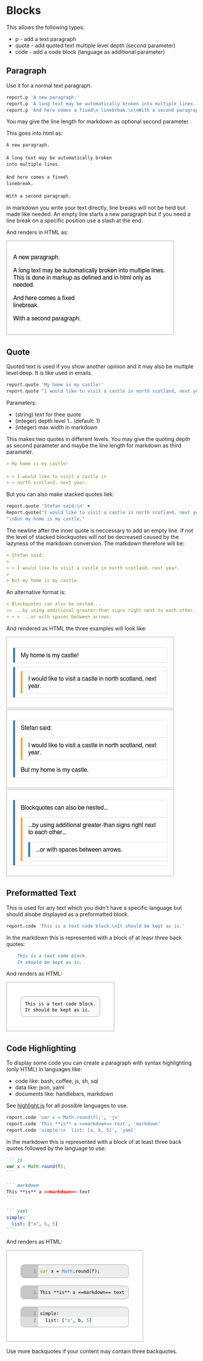 Blocks
=====================================================================
This allows the following types:

- p - add a text paragraph
- quote - add quoted text multiple level depth (second parameter)
- code - add a code block (language as additional parameter)


Paragraph
---------------------------------------------------------------------
Use it for a normal text paragraph.

``` coffee
report.p 'A new paragraph.'
report.p 'A long text may be automatically broken into multiple lines.', 40
report.p 'And here comes a fixed\n linebreak.\n\nWith a second paragraph.'
```

You may give the line length for markdown as optional second parameter.

This goes into html as:

``` markdown
A new paragraph.

A long text may be automatically broken
into multiple lines.

And here comes a fixed\
linebreak.

With a second paragraph.
```

In markdown you write your text directly, line breaks will not be held but made
like needed. An empty line starts a new paragraph but if you need a line break
on a specific position use a slash at the end.

And renders in HTML as:

![paragraph](../examples/block-paragraph.png)


Quote
----------------------------------------------------------------------
Quoted text is used if you show another opinion and it may also be multiple level
deep. It is like used in emails.


``` coffee
report.quote 'My home is my castle!'
report.quote "I would like to visit a castle in north scotland, next year.", 2, 40
```

Parameters:

- (string) text for thee quote
- (integer) depth level 1.. (default: 1)
- (integer) max width in markdown

This makes two quotes in different levels.
You may give the quoting depth as second parameter and maybe the line length for
markdown as third parameter.

``` markdown
> My home is my castle!

> > I would like to visit a castle in
> > north scotland, next year.
```

But you can also make stacked quotes liek:

``` coffee
report.quote 'Stefan said:\n' +
Report.quote("I would like to visit a castle in north scotland, next year.") +
"\nBut my home is my castle."
```

The newline after the inner quote is neccessary to add an empty line. If not the
level of stacked blockquotes will not be decreased caused by the lazyness of the
markdown conversion. The matkdown therefore will be:

``` markdown
> Stefan said:
>
> > I would like to visit a castle in north scotland, next year.
>
> But my home is my castle.
```

An alternative format is:

``` markdown
> Blockquotes can also be nested...
>> ...by using additional greater-than signs right next to each other...
> > > ...or with spaces between arrows.
```

And rendered as HTML the three examples will look like:

![quote](../examples/block-quote.png) ![quote](../examples/block-quote2.png) ![quote](../examples/block-quote3.png)


Preformatted Text
---------------------------------------------------------------------
This is used for any text which you didn't have a specific language but should alsobe
displayed as a preformatted block.

``` coffee
report.code 'This is a text code block.\nIt should be kept as is.'
```

In the markdown this is represented with a block of at leasr three back quotes:

```` markdown
    This is a text code block.
    It should be kept as is.
````

And renders as HTML:

![html](../examples/block-pre.png)


Code Highlighting
--------------------------------------------------------------------------
To display some code you can create a paragraph with syntax highlighting (only HTML)
in languages like:

- code like: bash, coffee, js, sh, sql
- data like: json, yaml
- documents like: handlebars, markdown

See [highlight.js](https://highlightjs.org/static/demo/) for all possible languages
to use.

``` coffee
report.code 'var x = Math.round(f);', 'js'
report.code 'This **is** a ==markdown== text', 'markdown'
report.code 'simple:\n  list: [a, b, 5]', 'yaml'
```

In the markdown this is represented with a block of at least three back quotes
followed by the language to use:

```` markdown
``` js
var x = Math.round(f);
```

``` markdown
This **is** a ==markdown== text
```

``` yaml
simple:
  list: ["a", b, 5]
```
````

And renders as HTML:

![html](../examples/block-code.png)

Use more backquotes if your content may contain three backquotes.
